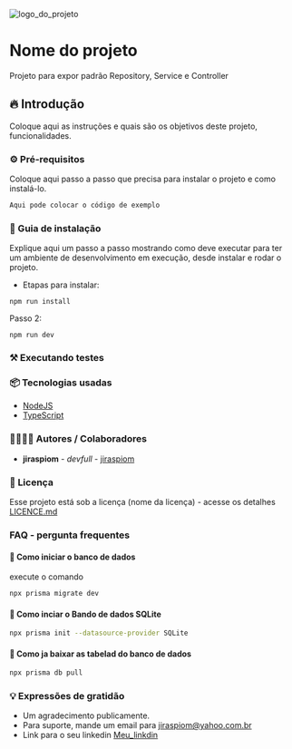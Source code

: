 ![logo_do_projeto](https://i.imgur.com/kkkkkk.png)

# Nome do projeto
Projeto para expor padrão Repository, Service e Controller

## 🔥 Introdução
Coloque aqui as instruções e quais são os objetivos deste projeto, funcionalidades.

### ⚙️ Pré-requisitos
Coloque aqui passo a passo que precisa para instalar o projeto e como instalá-lo.

```bash
Aqui pode colocar o código de exemplo
```

### 🔨 Guia de instalação

Explique aqui um passo a passo mostrando como deve executar para ter um ambiente de desenvolvimento em execução,
desde instalar e rodar o projeto.

- Etapas para instalar:
```
npm run install
```
Passo 2:
```
npm run dev
```

### ⚒️ Executando testes


### 📦 Tecnologias usadas

* [NodeJS](https://react.dev/)
* [TypeScript]()

### 🙍‍♂️🙍‍♀️ Autores / Colaboradores
* **jiraspiom** - *devfull* - [jiraspiom](http://github.com/jiraspiom) 

### 📝  Licença
Esse projeto está sob a licença (nome da licença) - acesse os detalhes [LICENCE.md](https://github.com/licence)

### FAQ - pergunta frequentes

#### 💬 Como iniciar o banco de dados
execute o comando
```bash
npx prisma migrate dev
```

#### 💬 Como inciar o Bando de dados SQLite
```bash
npx prisma init --datasource-provider SQLite
```

#### 💬 Como ja baixar as tabelad do banco de dados
```bash
npx prisma db pull
```


### 💡 Expressões de gratidão
* Um agradecimento publicamente.
* Para suporte, mande um email para jiraspiom@yahoo.com.br
* Link para o seu linkedin [Meu_linkdin](https://linkdin/pessoa)
